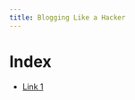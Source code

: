 ```yaml
---
title: Blogging Like a Hacker
---
```


# Index

- [Link 1](https://www.markdownguide.org/basic-syntax/#links)
